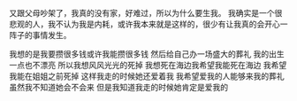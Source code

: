 又跟父母吵架了，我真的没有家，好难过，所以为什么要生我。
我确实是一个很悲观的人，我不认为我是内耗，或许我本来就是这样的，很少有让我真的会开心一阵子的事情发生。

我想的是我要攒很多钱或许我能攒很多钱
然后给自己办一场盛大的葬礼
我的出生一点也不漂亮
所以我想风风光光的死掉
我想死在海边我希望我能死在海边
我希望我能在姐姐之前死掉
这样我走的时候她还爱着我
我希望爱我的人能够来我的葬礼
虽然我不知道她会不会来
但是我知道我走的时候她肯定是爱我的